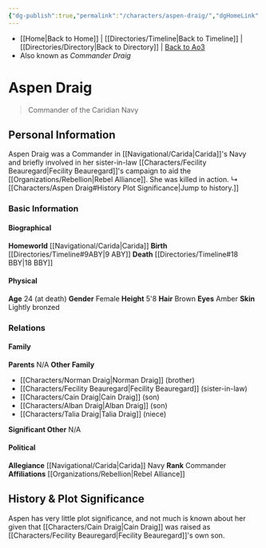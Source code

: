 ```yaml
---
{"dg-publish":true,"permalink":"/characters/aspen-draig/","dgHomeLink":false}
---
```


- [[Home\|Back to Home]] | [[Directories/Timeline\|Back to Timeline]] | [[Directories/Directory\|Back to Directory]] | [Back to Ao3](https://archiveofourown.org/works/19334440/chapters/45992584)
- Also known as *Commander Draig*

# Aspen Draig
>Commander of the Caridian Navy

## Personal Information
Aspen Draig was a Commander in [[Navigational/Carida\|Carida]]'s Navy and briefly involved in her sister-in-law [[Characters/Fecility Beauregard\|Fecility Beauregard]]'s campaign to aid the [[Organizations/Rebellion\|Rebel Alliance]]. She was killed in action. 
↳ [[Characters/Aspen Draig#History Plot Significance\|Jump to history.]]

### Basic Information

#### Biographical
**Homeworld** [[Navigational/Carida\|Carida]]
**Birth** [[Directories/Timeline#9ABY\|9 ABY]]
**Death** [[Directories/Timeline#18 BBY\|18 BBY]]

#### Physical
**Age** 24 (at death)
**Gender** Female
**Height** 5'8
**Hair** Brown
**Eyes** Amber
**Skin** Lightly bronzed

### Relations

#### Family
**Parents** N/A
**Other Family** 
- [[Characters/Norman Draig\|Norman Draig]] (brother)
- [[Characters/Fecility Beauregard\|Fecility Beauregard]] (sister-in-law)
- [[Characters/Cain Draig\|Cain Draig]] (son)
- [[Characters/Alban Draig\|Alban Draig]] (son)
- [[Characters/Talia Draig\|Talia Draig]] (niece)

**Significant Other** N/A

#### Political
**Allegiance** [[Navigational/Carida\|Carida]] Navy
**Rank** Commander
**Affiliations** [[Organizations/Rebellion\|Rebel Alliance]]

## History & Plot Significance
Aspen has very little plot significance, and not much is known about her given that [[Characters/Cain Draig\|Cain Draig]] was raised as [[Characters/Fecility Beauregard\|Fecility Beauregard]]'s own son. 